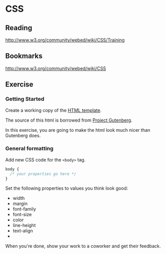 # CSS

## Reading

http://www.w3.org/community/webed/wiki/CSS/Training

## Bookmarks

http://www.w3.org/community/webed/wiki/CSS

## Exercise

### Getting Started

Create a working copy of the [HTML template](css1.html).

The source of this html is borrowed from [Project Gutenberg](http://www.gutenberg.org/files/1162/1162-h/1162-h.htm).

In this exercise, you are going to make the html look much nicer than Gutenberg does.

### General formatting

Add new CSS code for the `<body>` tag.

```css
body {
  /* your properties go here */
}
```

Set the following properties to values you think look good:

* width
* margin
* font-family
* font-size
* color
* line-height
* text-align
* 

When you're done, show your work to a coworker and get their feedback.
